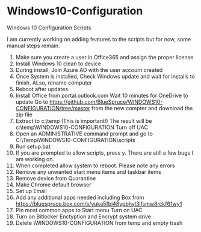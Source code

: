 # Windows10-Configuration
Windows 10 Configuration Scripts

I am currently working on adding features to the scripts but for now, some manual steps remain.

1. Make sure you create a user in Office365 and assign the proper license
2. Install Windows 10 clean to device
3. During install, Join Azure AD with the user account created
4. Once System is installed, Check Windows update and wait for installs to finish. ALso, rename computer
5. Reboot after updates
6. Install Office from portal.outlook.com
	Wait 10 minutes for OneDrive to update
   Go to https://github.com/BlueSpruce/WINDOWS10-CONFIGURATION/tree/master from the new compter and download the zip file 
7. Extract to c:\temp (This is important!) The result will be c:\temp\WINDOWS10-CONFIGURATION
	Turn off UAC
8. Open an ADMINISTRATIVE command prompt and go to C:\Temp\WINDOWS10-CONFIGURATION\scripts
9. Run setup.bat
10. If you are prompted to allow scripts, press y. There are still a few bugs I am working on.
11. When completed allow system to reboot. Please note any errors
12. Remove any unwanted start menu items and taskbar items
13. Remove device from Quarantine
14. Make Chrome default browser
15. Set up Email
16. Add any additional apps needed including Box from https://bluespruce.box.com/s/yuka5fbi48ypbhyl3lfsmw8rckf61wy1
17. Pin most common apps to Start menu
	Turn on UAC
18. Turn on Bitlocker Enctyption and Encrypt system drive
19. Delete \WINDOWS10-CONFIGURATION from temp and empty trash
